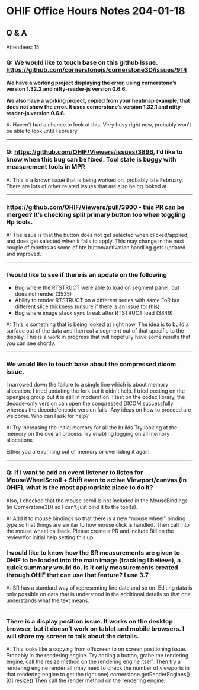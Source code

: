 # OHIF Office Hours Notes 204-01-18


## Q & A

Attendees: 15


### Q: We would like to touch base on this github issue. https://github.com/cornerstonejs/cornerstone3D/issues/914

**We have a working project displaying the error, using cornerstone’s version 1.32.2 and nifty-reader-js version 0.6.6.**

**We also have a working project, copied from your heatmap example, that does not show the error. It uses cornerstone’s version 1.32.1 and nifty-reader-js version 0.6.6.**

A: Haven’t had a chance to look at this.  Very busy right now, probably won’t be able to look until February.

--- 

### Q: https://github.com/OHIF/Viewers/issues/3896, I’d like to know when this bug can be fixed. Tool state is buggy with measurement tools in MPR

A: This is a known issue that is being worked on, probably late February.  There are lots of other related issues that are also being looked at.

--- 

### https://github.com/OHIF/Viewers/pull/3900 - this PR can be merged? It’s checking split primary button too when toggling Hp tools.

A: The issue is that the button does not get selected when clicked/applied, and does get selected when it fails to apply.  This may change in the next couple of months as some of hte button/activation handling gets updated and improved.

--- 


### I would like to see if there is an update on the following 
* Bug where the RTSTRUCT were able to load on segment panel, but does not render (3535)
* Ability to render RTSTRUCT on a different series with same FoR but different slice thickness (unsure if there is an issue for this)
* Bug where image stack sync break after RTSTRUCT load (3849)

A: This is something that is being looked at right now.  The idea is to build a surface out of the data and then cut a segment out of that specific to the display.  This is a work in progress that will hopefully have some results that you can see shortly.

--- 

### We would like to touch base about the compressed dicom issue.

I narrowed down the failure to a single line which is about memory allocation.
I tried updating the fork but it didn't help.
I tried posting on the openjpeg group but it is still in moderation. 
I test on the codec library, the decode-only version can open the compressed DICOM successfully whereas the decode/encode version fails. 
Any ideas on how to proceed are welcome. Who can I ask for help?

A: Try increasing the initial memory for all the builds
Try looking at the memory on the overall process
Try enabling logging on all memory allocations

Either you are running out of memory or overriding it again.

---

### Q: If I want to add an event listener to listen for MouseWheelScroll + Shift even to active Viewport/canvas (in OHIF), what is the most appropriate place to do it? 
Also, I checked that the mouse scroll is not included in the MouseBindings (in Cornerstone3D) so I can’t just bind it to the tool(s).

A: Add it to mouse bindings so that there is a new “mouse wheel” binding type so that things are similar to how mouse click is handled.  Then call into the mouse wheel callback.  Please create a PR and include Bill on the review/for initial help setting this up.

### I would like to know how the SR measurements are given to OHIF to be loaded into the main image (tracking I believe), a quick summary would do. Is it only measurements created through OHIF that can use that feature? I use 3.7

A: SR has a standard way of representing line date and so on. Editing data is only possible on data that is understood in the additional details so that one understands what the text means.

--- 

### There is a display position issue. It works on the desktop browser, but it doesn’t work on tablet and mobile browsers. I will share my screen to talk about the details.

A: This looks like a copying from offscreen to on screen positioning issue.  Probably in the rendering engine.  Try adding a button, grabe the rendering engine, call the resize method on the rendering engine itself.  Then try a rendering engine render all
(may need to check the number of viewports in that rendering engine to get the right one)
cornerstone.getRenderEngines()[0].resize()
Then call the render method on the rendering engine.











